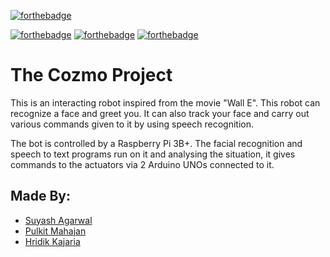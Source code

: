 [![forthebadge](https://forthebadge.com/images/featured/featured-powered-by-electricity.svg)](https://forthebadge.com)

[![forthebadge](https://forthebadge.com/images/badges/built-with-science.svg)](https://forthebadge.com) [![forthebadge](https://forthebadge.com/images/badges/made-with-python.svg)](https://forthebadge.com)   [![forthebadge](https://forthebadge.com/images/badges/made-with-c.svg)](https://forthebadge.com)

# The Cozmo Project

This is an interacting robot inspired from the movie "Wall E". This robot can recognize a face and greet you.
It can also track your face and carry out various commands given to it by using speech recognition.

The bot is controlled by a Raspberry Pi 3B+. The facial recognition and speech to text programs run on it and analysing the situation, it gives commands to the actuators via 2 Arduino UNOs connected to it.

## Made By:
* [Suyash Agarwal](https://github.com/suyashagarwal1902)
* [Pulkit Mahajan](https://github.com/pulkitmahajan23)
* [Hridik Kajaria]()
